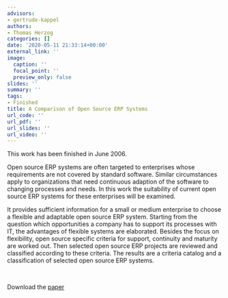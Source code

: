 ```yaml
---
advisors:
- gertrude-kappel
authors:
- Thomas Herzog
categories: []
date: '2020-05-11 21:33:14+00:00'
external_link: ''
image:
  caption: ''
  focal_point: ''
  preview_only: false
slides: ''
summary: ''
tags:
- Finished
title: A Comparison of Open Source ERP Systems
url_code: ''
url_pdf: ''
url_slides: ''
url_video: ''
---
```


This work has been finished in June 2006.

Open source ERP systems are often targeted to enterprises whose requirements are not covered by standard software. Similar circumstances apply to organizations that need continuous adaption of the software to changing processes and needs. In this work the suitability of current open source ERP systems for these enterprises will be examined.

It provides sufficient information for a small or medium enterprise to choose a flexible and adaptable open source ERP system. Starting from the question which opportunities a company has to support its processes with IT, the advantages of flexible systems are elaborated. Besides the focus on flexibility, open source specific criteria for support, continuity and maturity are worked out. Then selected open source ERP projects are reviewed and classified according to these criteria. The results are a criteria catalog and a classification of selected open source ERP systems.

&nbsp;

 Download the [paper](https://www.big.tuwien.ac.at/app/uploads/2016/10/Herzog_paper.pdf)